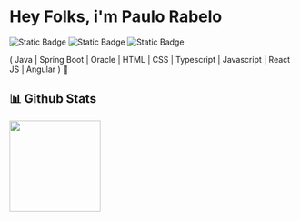 # Hey Folks, i'm Paulo Rabelo
![Static Badge](https://img.shields.io/badge/Linkedin-Paulo_Rabelo-%23a18a17?style=flat&logo=linkedin&labelColor=%23000b49&link=https%3A%2F%2Fwww.linkedin.com%2Fin%2Fpaulorabelooficial%2F)
![Static Badge](https://img.shields.io/badge/https%3A%2F%2F-Website-%23a18a17?style=flat-square&labelColor=%23000b49&link=https%3A%2F%2Fpaulorabelo.dev.br)
![Static Badge](https://img.shields.io/badge/e--mail-contato%40paulorabelo.dev.br-%23a18a17?style=flat-square&logo=gmail&logoColor=white&labelColor=%23000b49&link=mailto%3Acontato%40paulorabelo.dev.br)

( Java | Spring Boot | Oracle | HTML | CSS | Typescript | Javascript | React JS | Angular ) 🚀

## 📊 Github Stats
<div align="left">
<!--   <img height="160em" 
       src="https://github-readme-stats.vercel.app/api?username=paulorabelo&show_icons=true&theme=radical&include_all_commits=true&count_private=true"/> -->
  <img height="160em" 
       src="https://github-readme-stats.vercel.app/api/top-langs/?username=paulorabelo&layout=compact&langs_count=8&theme=radical"/>
</div>
</br>
